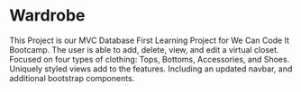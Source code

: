 # Wardrobe
This Project is our MVC Database First Learning Project for We Can Code It Bootcamp. The user is able to add, delete, view, and edit a virtual closet. Focused on four types of clothing: Tops, Bottoms, Accessories, and Shoes. Uniquely styled views add to the features. Including an updated navbar, and additional bootstrap components.
